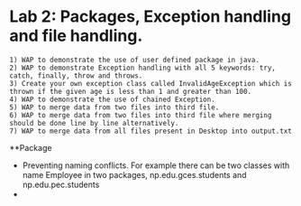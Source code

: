 # **Lab 2: Packages, Exception handling and file handling.**

    1) WAP to demonstrate the use of user defined package in java.
    2) WAP to demonstrate Exception handling with all 5 keywords: try, catch, finally, throw and throws.
    3) Create your own exception class called InvalidAgeException which is thrown if the given age is less than 1 and greater than 100.
    4) WAP to demonstrate the use of chained Exception.
    5) WAP to merge data from two files into third file.
    6) WAP to merge data from two files into third file where merging should be done line by line alternatively.
    7) WAP to merge data from all files present in Desktop into output.txt



**Package
 * Preventing naming conflicts. For example there can be two classes with name Employee in two packages, np.edu.gces.students and np.edu.pec.students
 *